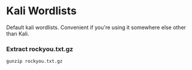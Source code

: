 # Kali Wordlists
Default kali wordlists. Convenient if you're using it somewhere else other than Kali.

### Extract rockyou.txt.gz
`gunzip rockyou.txt.gz`
